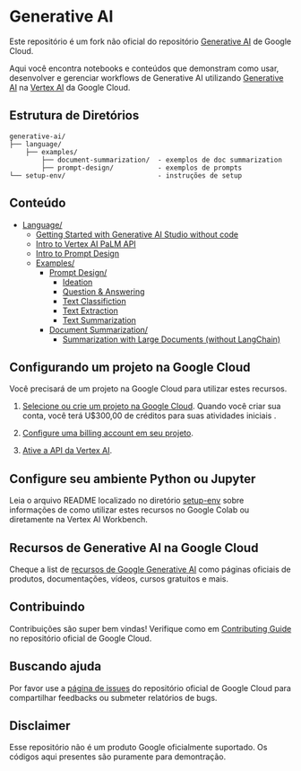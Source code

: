 # Generative AI

Este repositório é um fork não oficial do repositório [Generative AI](https://cloud.google.com/ai/generative-ai) de Google Cloud.

Aqui você encontra notebooks e conteúdos que demonstram como usar, desenvolver e gerenciar workflows de Generative AI utilizando [Generative AI](https://cloud.google.com/ai/generative-ai) na [Vertex AI](https://cloud.google.com/vertex-ai) da Google Cloud.


## Estrutura de Diretórios
```
generative-ai/
├── language/
    ├── examples/             
        ├── document-summarization/  - exemplos de doc summarization
        ├── prompt-design/           - exemplos de prompts
└── setup-env/                       - instruções de setup
```

## Conteúdo
- [Language/](language/)
  - [Getting Started with Generative AI Studio without code](language/intro_generative_ai_studio.md)
  - [Intro to Vertex AI PaLM API](language/intro_palm_api.ipynb)
  - [Intro to Prompt Design](language/intro_prompt_design.ipynb)
  - [Examples/](language/examples/)
    - [Prompt Design/](language/examples/prompt-design/)
      - [Ideation](language/examples/prompt-design/ideation.ipynb)
      - [Question & Answering](language/examples/prompt-design/question_answering.ipynb)
      - [Text Classifiction](language/examples/prompt-design/text_classification.ipynb)
      - [Text Extraction](language/examples/prompt-design/text_extraction.ipynb)
      - [Text Summarization](language/examples/prompt-design/text_summarization.ipynb)
    - [Document Summarization/](language/examples/document-summarization/)
      - [Summarization with Large Documents (without LangChain)](language/examples/document-summarization/summarization_large_documents.ipynb)      

## Configurando um projeto na Google Cloud
Você precisará de um projeto na Google Cloud para utilizar estes recursos.

1. [Selecione ou crie um projeto na Google Cloud](https://console.cloud.google.com/cloud-resource-manager). Quando você criar sua conta, você terá U$300,00 de créditos para suas atividades iniciais .

2. [Configure uma billing account em seu projeto](https://cloud.google.com/billing/docs/how-to/modify-project).

3. [Ative a API da Vertex AI](https://console.cloud.google.com/flows/enableapi?apiid=aiplatform.googleapis.com). 

## Configure seu ambiente Python ou Jupyter
Leia o arquivo README localizado no diretório [setup-env](https://github.com/GoogleCloudPlatform/generative-ai/tree/main/setup-env) sobre informações de como utilizar estes recursos no Google Colab ou diretamente na Vertex AI Workbench.

## Recursos de Generative AI na Google Cloud
Cheque a list de [recursos de Google Generative AI](RESOURCES.md) como páginas oficiais de produtos, documentações, vídeos, cursos gratuitos e mais.

## Contribuindo
Contribuições são super bem vindas! Verifique como em [Contributing Guide](https://github.com/GoogleCloudPlatform/generative-ai/blob/main/CONTRIBUTING.md) no repositório oficial de Google Cloud.

## Buscando ajuda
Por favor use a [página de issues](https://github.com/GoogleCloudPlatform/generative-ai/issues) do repositório oficial de Google Cloud para compartilhar feedbacks ou submeter relatórios de bugs.

## Disclaimer
Esse repositório não é um produto Google oficialmente suportado. Os códigos aqui presentes são puramente para demontração.
